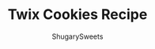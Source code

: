 ---
layout: ../../layouts/MarkdownPostLayout.astro
title: Twix Cookies Recipe
author: ShugarySweets
pubDate: 2018-12-15
description: "Flaky shortbread cookies topped with creamy caramel and rich chocolate!"
image_url: https://www.shugarysweets.com/wp-content/uploads/2015/05/twix-cookies-3.jpg
tags: ["Cookies","American"]
calories: 67
protein: 1
carbohydrates: 6
fats: 4
fiber: 0
ingredients: ["1 cup unsalted butter, softened","1/2 cup powdered sugar","2 cups all-purpose flour","1/4 teaspoon kosher salt","1 teaspoon vanilla extract","1 package (11 ounce) Kraft caramel bits","1 Tablespoon heavy whipping cream","1 package (11.5 ounce) Ghirardelli milk chocolate morsels"]
serves: 4
time: "43 minutes"
prepTime: "30 minutes"
instructions: ["In a large mixing bowl, beat softened butter and powdered sugar for several minutes until well blended. Add in flour, salt and vanilla. Beat for 2-3 minutes until dough starts to form a ball.","Drop dough onto a light floured surface. Using your hands, shape into a log, about the size of a paper towel tube. Wrap in plastic wrap and refrigerate at least 30 minutes.","Slice dough (about 1/5 inch thick) and bake on a parchment paper lined baking sheet. Bake in a 350 degree oven for 11-13 minutes, until edges set and begin lightly browning. Do not overbake.","While cookies are cooling, add caramel and whipping cream to a microwave safe bowl. Microwave for 1 minutes. Stir and heat again for 15-30 seconds. Stir until smooth. Using a small metal scoop, drop about 3/4 Tbsp of caramel into the center of each cookie. It will spread on it own.","Melt milk chocolate in a microwave safe bowl for 1 minute. Stir and heat an additional 15-30 seconds if needed. Frost the tops of each cookie and allow chocolate to set (about 30 minutes). Store in airtight container at room temperature. ENJOY."]
nutrition: ["67 calories","6 grams carbohydrates","11 milligrams cholesterol","4 grams fat","0 grams fiber","1 grams protein","3 grams saturated fat","17 milligrams sodium","2 grams sugar","0 grams trans fat","1 grams unsaturated fat"]
---